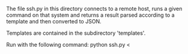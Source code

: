 The file ssh.py in this directory connects to a remote host, runs a given command on that system
and returns a result parsed according to a template and then converted to JSON.

Templates are contained in the subdirectory 'templates'.

Run with the following command:
python ssh.py <ip> <username> <password> <command> <<template>

Example command:
python ssh.py 172.23.106.201 username password "ls -la" templates/ls_template
